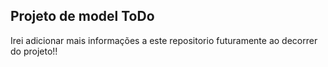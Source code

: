 ## Projeto de model ToDo

Irei adicionar mais informações a este repositorio futuramente ao decorrer do projeto!!